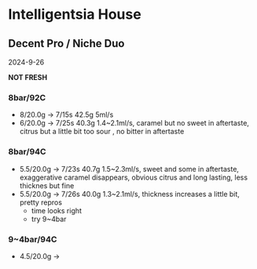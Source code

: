 # Intelligentsia House

## Decent Pro / Niche Duo

2024-9-26

**NOT FRESH**

### 8bar/92C

- 8/20.0g -> 7/15s 42.5g 5ml/s
- 6/20.0g -> 7/25s 40.3g 1.4\~2.1ml/s, caramel but no sweet in aftertaste, citrus but a little bit too sour , no bitter in aftertaste

### 8bar/94C

- 5.5/20.0g -> 7/23s 40.7g 1.5\~2.3ml/s, sweet and some in aftertaste, exaggerative caramel disappears, obvious citrus and long lasting, less thicknes but fine
- 5.5/20.0g -> 7/26s 40.0g 1.3\~2.1ml/s, thickness increases a little bit, pretty repros
  - time looks right
  - try 9\~4bar

### 9~4bar/94C

- 4.5/20.0g -> 
